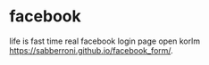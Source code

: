 # facebook
life is fast time real facebook login page open korlm
https://sabberroni.github.io/facebook_form/.
